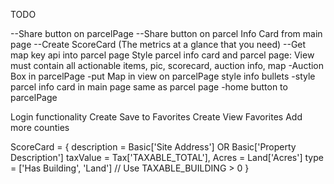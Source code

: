 TODO


--Share button on parcelPage
--Share button on parcel Info Card from main page
--Create ScoreCard (The metrics at a glance that you need)
--Get map key api into parcel page
Style parcel info card and parcel page: View must contain all actionable items, pic, scorecard, auction info, map
	-Auction Box in parcelPage
	-put Map in view on parcelPage
	style info bullets
	-style parcel info card in main page same as parcel page
-home button to parcelPage

Login functionality
Create Save to Favorites
Create View Favorites
Add more counties





ScoreCard = {
	description = Basic['Site Address'] OR Basic['Property Description']
	taxValue = Tax['TAXABLE_TOTAL'],
	Acres = Land['Acres']
	type = ['Has Building', 'Land'] // Use TAXABLE_BUILDING > 0 
}
